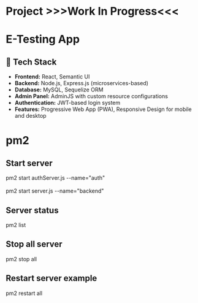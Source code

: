 # Project >>>Work In Progress<<<

# E-Testing App
## 🧰 Tech Stack

- **Frontend:** React, Semantic UI  
- **Backend:** Node.js, Express.js (microservices-based)  
- **Database:** MySQL, Sequelize ORM  
- **Admin Panel:** AdminJS with custom resource configurations  
- **Authentication:** JWT-based login system
- **Features:** Progressive Web App (PWA), Responsive Design for mobile and desktop

# pm2
## Start server
pm2 start authServer.js --name="auth" <br></br>
pm2 start server.js --name="backend"

## Server status
pm2 list

## Stop all server
pm2 stop all

## Restart server example
pm2 restart all